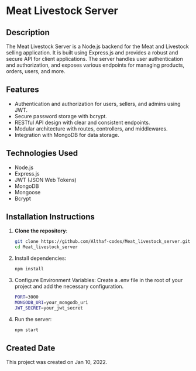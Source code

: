 # Meat Livestock Server

## Description
The Meat Livestock Server is a Node.js backend for the Meat and Livestock selling application. It is built using Express.js and provides a robust and secure API for client applications. The server handles user authentication and authorization, and exposes various endpoints for managing products, orders, users, and more.

## Features
- Authentication and authorization for users, sellers, and admins using JWT.
- Secure password storage with bcrypt.
- RESTful API design with clear and consistent endpoints.
- Modular architecture with routes, controllers, and middlewares.
- Integration with MongoDB for data storage.

## Technologies Used
- Node.js
- Express.js
- JWT (JSON Web Tokens)
- MongoDB
- Mongoose
- Bcrypt

## Installation Instructions

1. **Clone the repository**:
   ```sh
   git clone https://github.com/Althaf-codes/Meat_livestock_server.git
   cd Meat_livestock_server
2. Install dependencies:
   ```sh
   npm install
3. Configure Environment Variables:
   Create a .env file in the root of your project and add the necessary configuration.
   ```sh
   PORT=3000
   MONGODB_URI=your_mongodb_uri
   JWT_SECRET=your_jwt_secret
4. Run the server:
   ```sh
   npm start
   
## Created Date
This project was created on Jan 10, 2022.


